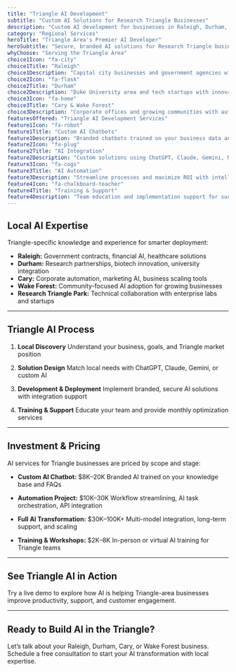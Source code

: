 ```yaml
---
title: "Triangle AI Development"
subtitle: "Custom AI Solutions for Research Triangle Businesses"
description: "Custom AI development for businesses in Raleigh, Durham, Cary, Wake Forest, and across the Triangle. Chatbots, integration, automation, and training delivered locally."
category: "Regional Services"
heroTitle: "Triangle Area's Premier AI Developer"
heroSubtitle: "Secure, branded AI solutions for Research Triangle businesses."
whyChoose: "Serving the Triangle Area"
choice1Icon: "fa-city"
choice1Title: "Raleigh"
choice1Description: "Capital city businesses and government agencies with custom AI solutions."
choice2Icon: "fa-flask"
choice2Title: "Durham"
choice2Description: "Duke University area and tech startups with innovative AI applications."
choice3Icon: "fa-home"
choice3Title: "Cary & Wake Forest"
choice3Description: "Corporate offices and growing communities with automation and AI support."
featuresOffered: "Triangle AI Development Services"
feature1Icon: "fa-robot"
feature1Title: "Custom AI Chatbots"
feature1Description: "Branded chatbots trained on your business data and workflows for 24/7 support."
feature2Icon: "fa-plug"
feature2Title: "AI Integration"
feature2Description: "Custom solutions using ChatGPT, Claude, Gemini, Mistral, and more."
feature3Icon: "fa-cogs"
feature3Title: "AI Automation"
feature3Description: "Streamline processes and maximize ROI with intelligent AI-driven automation."
feature4Icon: "fa-chalkboard-teacher"
feature4Title: "Training & Support"
feature4Description: "Team education and implementation support for successful AI adoption."
---
```


## Local AI Expertise

Triangle-specific knowledge and experience for smarter deployment:

* **Raleigh:** Government contracts, financial AI, healthcare solutions
* **Durham:** Research partnerships, biotech innovation, university integration
* **Cary:** Corporate automation, marketing AI, business scaling tools
* **Wake Forest:** Community-focused AI adoption for growing businesses
* **Research Triangle Park:** Technical collaboration with enterprise labs and startups

---

## Triangle AI Process

1. **Local Discovery**
   Understand your business, goals, and Triangle market position

2. **Solution Design**
   Match local needs with ChatGPT, Claude, Gemini, or custom AI

3. **Development & Deployment**
   Implement branded, secure AI solutions with integration support

4. **Training & Support**
   Educate your team and provide monthly optimization services

---

## Investment & Pricing

AI services for Triangle businesses are priced by scope and stage:

* **Custom AI Chatbot:** \$8K–20K
  Branded AI trained on your knowledge base and FAQs

* **Automation Project:** \$10K–30K
  Workflow streamlining, AI task orchestration, API integration

* **Full AI Transformation:** \$30K–100K+
  Multi-model integration, long-term support, and scaling

* **Training & Workshops:** \$2K–8K
  In-person or virtual AI training for Triangle teams

---

## See Triangle AI in Action

Try a live demo to explore how AI is helping Triangle-area businesses improve productivity, support, and customer engagement.

---

## Ready to Build AI in the Triangle?

Let’s talk about your Raleigh, Durham, Cary, or Wake Forest business.
Schedule a free consultation to start your AI transformation with local expertise.
